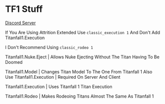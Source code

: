 # TF1 Stuff

[Discord Server](https://discord.gg/9wcEdgRyrs)

If You Are Using Attrition Extended Use `classic_execution 1` And Don't Add Titanfall1.Execution

I Don't Recommend Using `classic_rodeo 1`

Titanfall1.Nuke.Eject | Allows Nuke Ejecting Without The Titan Having To Be Doomed

Titanfall1.Model | Changes Titan Model To The One From Titanfall 1 Also Use Titanfall1.Execution | Required On Server And Client

Titanfall1.Execution | Uses Titanfall 1 Titan Execution

Titanfall1.Rodeo | Makes Rodeoing Titans Almost The Same As Titanfall 1